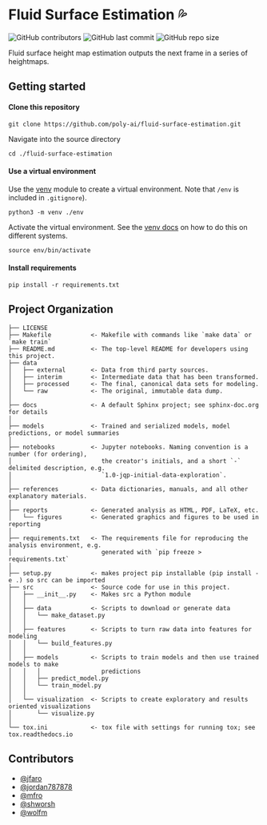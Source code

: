 # Fluid Surface Estimation 💦

![GitHub contributors](https://img.shields.io/github/contributors/poly-ai/fluid-surface-estimation?style=for-the-badge)
![GitHub last commit](https://img.shields.io/github/last-commit/poly-ai/fluid-surface-estimation?style=for-the-badge)
![GitHub repo size](https://img.shields.io/github/repo-size/poly-ai/fluid-surface-estimation?style=for-the-badge)

Fluid surface height map estimation outputs the next frame in a series of heightmaps.

## Getting started

#### Clone this repository 
```
git clone https://github.com/poly-ai/fluid-surface-estimation.git
```

Navigate into the source directory
```
cd ./fluid-surface-estimation
```

#### Use a virtual environment
Use the [venv](https://docs.python.org/3/library/venv.html) module to create a virtual environment. Note that `/env` is included in `.gitignore`).
```
python3 -m venv ./env
```

Activate the virtual environment. See the [venv docs](https://docs.python.org/3/library/venv.html) on how to do this on different systems.

```
source env/bin/activate
```

#### Install requirements
```
pip install -r requirements.txt
```


## Project Organization
```
├── LICENSE
├── Makefile           <- Makefile with commands like `make data` or `make train`
├── README.md          <- The top-level README for developers using this project.
├── data
│   ├── external       <- Data from third party sources.
│   ├── interim        <- Intermediate data that has been transformed.
│   ├── processed      <- The final, canonical data sets for modeling.
│   └── raw            <- The original, immutable data dump.
│
├── docs               <- A default Sphinx project; see sphinx-doc.org for details
│
├── models             <- Trained and serialized models, model predictions, or model summaries
│
├── notebooks          <- Jupyter notebooks. Naming convention is a number (for ordering),
│                         the creator's initials, and a short `-` delimited description, e.g.
│                         `1.0-jqp-initial-data-exploration`.
│
├── references         <- Data dictionaries, manuals, and all other explanatory materials.
│
├── reports            <- Generated analysis as HTML, PDF, LaTeX, etc.
│   └── figures        <- Generated graphics and figures to be used in reporting
│
├── requirements.txt   <- The requirements file for reproducing the analysis environment, e.g.
│                         generated with `pip freeze > requirements.txt`
│
├── setup.py           <- makes project pip installable (pip install -e .) so src can be imported
├── src                <- Source code for use in this project.
│   ├── __init__.py    <- Makes src a Python module
│   │
│   ├── data           <- Scripts to download or generate data
│   │   └── make_dataset.py
│   │
│   ├── features       <- Scripts to turn raw data into features for modeling
│   │   └── build_features.py
│   │
│   ├── models         <- Scripts to train models and then use trained models to make
│   │   │                 predictions
│   │   ├── predict_model.py
│   │   └── train_model.py
│   │
│   └── visualization  <- Scripts to create exploratory and results oriented visualizations
│       └── visualize.py
│
└── tox.ini            <- tox file with settings for running tox; see tox.readthedocs.io
```

## Contributors

* [@jfaro](https://github.com/jfaro)
* [@jordan787878](https://github.com/jordan787878)
* [@mfro](https://github.com/mfro)
* [@shworsh](https://github.com/shworsh)
* [@wolfm](https://github.com/wolfm)
